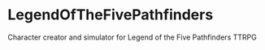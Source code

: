 # LegendOfTheFivePathfinders
Character creator and simulator for Legend of the Five Pathfinders TTRPG
